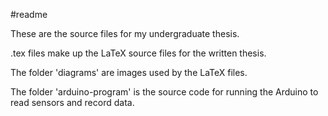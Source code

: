 #readme

These are the source files for my undergraduate thesis.

.tex files make up the LaTeX source files for the written thesis.

The folder 'diagrams' are images used by the LaTeX files.

The folder 'arduino-program' is the source code for running the Arduino to read sensors and record data.

